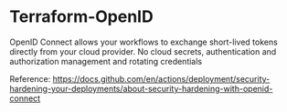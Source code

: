 # Terraform-OpenID
OpenID Connect allows your workflows to exchange short-lived tokens directly from your cloud provider. No cloud secrets, authentication and authorization management and rotating credentials

Reference: https://docs.github.com/en/actions/deployment/security-hardening-your-deployments/about-security-hardening-with-openid-connect
